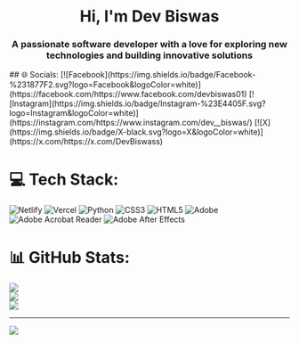<h1 align="center">Hi, I'm Dev Biswas</h1>
<h3 align="center">A passionate software developer with a love for exploring new technologies and building innovative solutions</h3>
## 🌐 Socials:
[![Facebook](https://img.shields.io/badge/Facebook-%231877F2.svg?logo=Facebook&logoColor=white)](https://facebook.com/https://www.facebook.com/devbiswas01) [![Instagram](https://img.shields.io/badge/Instagram-%23E4405F.svg?logo=Instagram&logoColor=white)](https://instagram.com/https://www.instagram.com/dev__biswas/) [![X](https://img.shields.io/badge/X-black.svg?logo=X&logoColor=white)](https://x.com/https://x.com/DevBiswass) 

# 💻 Tech Stack:
![Netlify](https://img.shields.io/badge/netlify-%23000000.svg?style=for-the-badge&logo=netlify&logoColor=#00C7B7) ![Vercel](https://img.shields.io/badge/vercel-%23000000.svg?style=for-the-badge&logo=vercel&logoColor=white) ![Python](https://img.shields.io/badge/python-3670A0?style=for-the-badge&logo=python&logoColor=ffdd54) ![CSS3](https://img.shields.io/badge/css3-%231572B6.svg?style=for-the-badge&logo=css3&logoColor=white) ![HTML5](https://img.shields.io/badge/html5-%23E34F26.svg?style=for-the-badge&logo=html5&logoColor=white) ![Adobe](https://img.shields.io/badge/adobe-%23FF0000.svg?style=for-the-badge&logo=adobe&logoColor=white) ![Adobe Acrobat Reader](https://img.shields.io/badge/Adobe%20Acrobat%20Reader-EC1C24.svg?style=for-the-badge&logo=Adobe%20Acrobat%20Reader&logoColor=white) ![Adobe After Effects](https://img.shields.io/badge/Adobe%20After%20Effects-9999FF.svg?style=for-the-badge&logo=Adobe%20After%20Effects&logoColor=white)
# 📊 GitHub Stats:
![](https://github-readme-stats.vercel.app/api?username=devbiswas10&theme=dark&hide_border=false&include_all_commits=false&count_private=false)<br/>
![](https://github-readme-streak-stats.herokuapp.com/?user=devbiswas10&theme=dark&hide_border=false)<br/>
![](https://github-readme-stats.vercel.app/api/top-langs/?username=devbiswas10&theme=dark&hide_border=false&include_all_commits=false&count_private=false&layout=compact)

---
[![](https://visitcount.itsvg.in/api?id=devbiswas10&icon=1&color=1)](https://visitcount.itsvg.in)

<!-- Proudly created with GPRM ( https://gprm.itsvg.in ) -->
